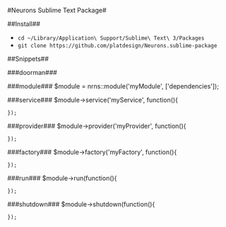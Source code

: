 #Neurons Sublime Text Package#

##Install##

- `cd ~/Library/Application\ Support/Sublime\ Text\ 3/Packages`
- `git clone https://github.com/platdesign/Neurons.sublime-package`


##Snippets##

###doorman###
	<?PHP /* PREVENT EXECUTION */ defined("nrns") ? true : die(); ?>
	
###module###
	$module = nrns::module('myModule', ['dependencies']);

###service###
	$module->service('myService', function(){
		
	});

###provider###
	$module->provider('myProvider', function(){
		
	});
###factory###
	$module->factory('myFactory', function(){
		
	});
###run###
	$module->run(function(){
		
	});
###shutdown###
	$module->shutdown(function(){
		
	});